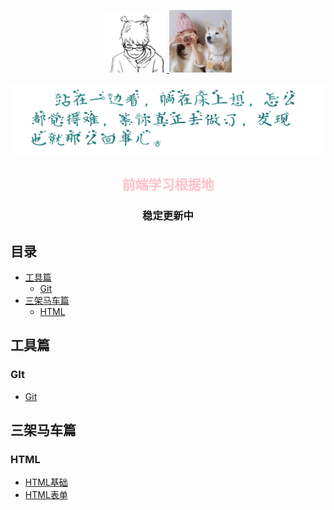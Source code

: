 
<p align="center">
<a href="https://github.com/jiaobantang" target="_blank">
	<img src="./images/jiaobantang.jpg" width="100"/>
</a>
<a href="https://github.com/helianthus-q" target="_blank">
	<img src="./images/helianthus-q.jpg" width="100"/>
</a>
</p>
<p align="center">
	<img src="./images/learn.png" width="600"/>
</p>
<p align="center">
  <!-- <a href="https://snailclimb.gitee.io/javaguide"><img src="https://img.shields.io/badge/阅读-read-brightgreen.svg" alt="阅读"></a>
  <a href="#联系我"><img src="https://img.shields.io/badge/chat-微信群-blue.svg" alt="微信群"></a>
  <a href="#公众号"><img src="https://img.shields.io/badge/%E5%85%AC%E4%BC%97%E5%8F%B7-JavaGuide-lightgrey.svg" alt="公众号"></a>
  <a href="#公众号"><img src="https://img.shields.io/badge/PDF-Java面试突击-important.svg" alt="公众号"></a>
  <a href="#投稿"><img src="https://img.shields.io/badge/support-投稿-critical.svg" alt="投稿"></a> -->
</p>

<h2 align="center" style="color:pink;">前端学习根据地</h2>
<h3 align="center">稳定更新中</h3>
<p align="center">
</p>


## 目录
- [工具篇](#工具偏)
    - [Git](#Git)
- [三架马车篇](#三架马车篇)
    - [HTML](#HTML)
## 工具篇
### GIt
* [Git](desc/Git/Git.md)
## 三架马车篇
### HTML
* [HTML基础](desc/HTML/01-basic.md)
* [HTML表单](desc/HTML/02-form.md)


